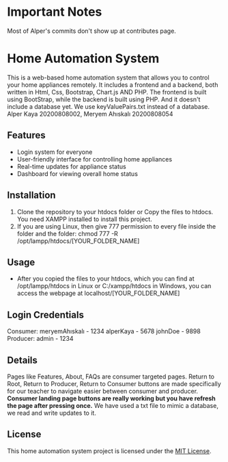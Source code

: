 # Important Notes

Most of Alper's commits don't show up at contributes page.

# Home Automation System

This is a web-based home automation system that allows you to control your home appliances remotely. It includes a frontend and a backend, both written in Html, Css, Bootstrap, Chart.js AND PHP. The frontend is built using BootStrap, while the backend is built using PHP. And it doesn't include a database yet. We use keyValuePairs.txt instead of a database. Alper Kaya 20200808002, Meryem Ahıskalı 20200808054<br>

## Features

- Login system for everyone
- User-friendly interface for controlling home appliances
- Real-time updates for appliance status
- Dashboard for viewing overall home status

## Installation

1. Clone the repository to your htdocs folder or Copy the files to htdocs. You need XAMPP installed to install this project.
2. If you are using Linux, then give 777 permission to every file inside the folder and the folder: chmod 777 -R /opt/lampp/htdocs/[YOUR_FOLDER_NAME]

## Usage

- After you copied the files to your htdocs, which you can find at /opt/lampp/htdocs in Linux or C:/xampp/htdocs in Windows, you can access the webpage at localhost/[YOUR_FOLDER_NAME]

## Login Credentials

Consumer: meryemAhıskalı - 1234
          alperKaya      - 5678
          johnDoe        - 9898
Producer: admin - 1234<br>

## Details

Pages like Features, About, FAQs are consumer targeted pages.
Return to Root, Return to Producer, Return to Consumer buttons are made specifically for our teacher to navigate easier between consumer and producer.
**Consumer landing page buttons are really working but you have refresh the page after pressing once.**
We have used a txt file to mimic a database, we read and write updates to it.

## License

This home automation system project is licensed under the [MIT License](LICENSE).
